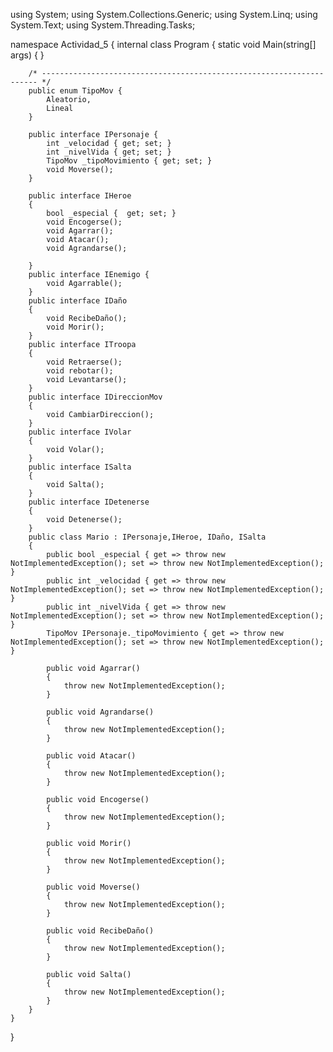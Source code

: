 using System;
using System.Collections.Generic;
using System.Linq;
using System.Text;
using System.Threading.Tasks;

namespace Actividad_5
{
    internal class Program
    {
        static void Main(string[] args)
        {
        }







        /* --------------------------------------------------------------------- */
        public enum TipoMov {
            Aleatorio,
            Lineal
        }

        public interface IPersonaje {
            int _velocidad { get; set; }
            int _nivelVida { get; set; }
            TipoMov _tipoMovimiento { get; set; }
            void Moverse();
        }
       
        public interface IHeroe
        {
            bool _especial {  get; set; }
            void Encogerse();
            void Agarrar();
            void Atacar();
            void Agrandarse();

        }
        public interface IEnemigo { 
            void Agarrable();
        }
        public interface IDaño
        {
            void RecibeDaño();
            void Morir();
        }
        public interface ITroopa
        {
            void Retraerse();
            void rebotar();
            void Levantarse();
        }
        public interface IDireccionMov
        {
            void CambiarDireccion();
        }
        public interface IVolar
        {
            void Volar();
        }
        public interface ISalta
        {
            void Salta();
        }
        public interface IDetenerse
        {
            void Detenerse();
        }
        public class Mario : IPersonaje,IHeroe, IDaño, ISalta
        {
            public bool _especial { get => throw new NotImplementedException(); set => throw new NotImplementedException(); }
            public int _velocidad { get => throw new NotImplementedException(); set => throw new NotImplementedException(); }
            public int _nivelVida { get => throw new NotImplementedException(); set => throw new NotImplementedException(); }
            TipoMov IPersonaje._tipoMovimiento { get => throw new NotImplementedException(); set => throw new NotImplementedException(); }

            public void Agarrar()
            {
                throw new NotImplementedException();
            }

            public void Agrandarse()
            {
                throw new NotImplementedException();
            }

            public void Atacar()
            {
                throw new NotImplementedException();
            }

            public void Encogerse()
            {
                throw new NotImplementedException();
            }

            public void Morir()
            {
                throw new NotImplementedException();
            }

            public void Moverse()
            {
                throw new NotImplementedException();
            }

            public void RecibeDaño()
            {
                throw new NotImplementedException();
            }

            public void Salta()
            {
                throw new NotImplementedException();
            }
        }
    }
}
